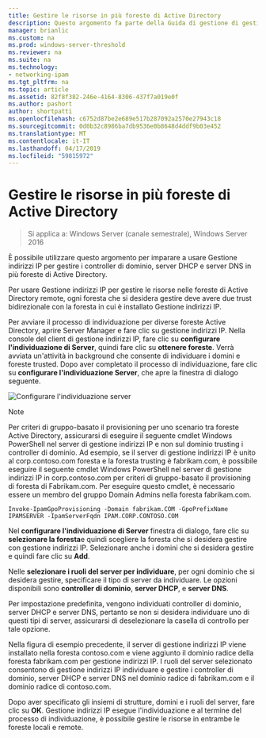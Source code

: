 ```yaml
---
title: Gestire le risorse in più foreste di Active Directory
description: Questo argomento fa parte della Guida di gestione di gestione indirizzi IP (IPAM) in Windows Server 2016.
manager: brianlic
ms.custom: na
ms.prod: windows-server-threshold
ms.reviewer: na
ms.suite: na
ms.technology:
- networking-ipam
ms.tgt_pltfrm: na
ms.topic: article
ms.assetid: 82f8f382-246e-4164-8306-437f7a019e0f
ms.author: pashort
author: shortpatti
ms.openlocfilehash: c6752d87be2e689e517b287092a2570e27943c18
ms.sourcegitcommit: 0d0b32c8986ba7db9536e0b8648d4ddf9b03e452
ms.translationtype: MT
ms.contentlocale: it-IT
ms.lasthandoff: 04/17/2019
ms.locfileid: "59815972"
---
```

# <a name="manage-resources-in-multiple-active-directory-forests"></a>Gestire le risorse in più foreste di Active Directory

>Si applica a: Windows Server (canale semestrale), Windows Server 2016

È possibile utilizzare questo argomento per imparare a usare Gestione indirizzi IP per gestire i controller di dominio, server DHCP e server DNS in più foreste di Active Directory.  
  
Per usare Gestione indirizzi IP per gestire le risorse nelle foreste di Active Directory remote, ogni foresta che si desidera gestire deve avere due trust bidirezionale con la foresta in cui è installato Gestione indirizzi IP.  
  
Per avviare il processo di individuazione per diverse foreste Active Directory, aprire Server Manager e fare clic su gestione indirizzi IP. Nella console del client di gestione indirizzi IP, fare clic su **configurare l'individuazione di Server**, quindi fare clic su **ottenere foreste**. Verrà avviata un'attività in background che consente di individuare i domini e foreste trusted. Dopo aver completato il processo di individuazione, fare clic su **configurare l'individuazione Server**, che apre la finestra di dialogo seguente.  
  
![Configurare l'individuazione server](../../media/Manage-Resources-in-Multiple-Active-Directory-Forests/ipam_serverdiscovery.jpg)  

>[!NOTE]
>Per criteri di gruppo\-basato il provisioning per uno scenario tra foreste Active Directory, assicurarsi di eseguire il seguente cmdlet Windows PowerShell nel server di gestione indirizzi IP e non sul dominio trusting i controller di dominio. Ad esempio, se il server di gestione indirizzi IP è unito al corp.contoso.com foresta e la foresta trusting è fabrikam.com, è possibile eseguire il seguente cmdlet Windows PowerShell nel server di gestione indirizzi IP in corp.contoso.com per criteri di gruppo\-basato il provisioning di foresta di Fabrikam.com. Per eseguire questo cmdlet, è necessario essere un membro del gruppo Domain Admins nella foresta fabrikam.com.

    
    Invoke-IpamGpoProvisioning -Domain fabrikam.COM -GpoPrefixName IPAMSERVER -IpamServerFqdn IPAM.CORP.CONTOSO.COM
    

Nel **configurare l'individuazione di Server** finestra di dialogo, fare clic su **selezionare la foresta**e quindi scegliere la foresta che si desidera gestire con gestione indirizzi IP. Selezionare anche i domini che si desidera gestire e quindi fare clic su **Add**.

Nelle **selezionare i ruoli del server per individuare**, per ogni dominio che si desidera gestire, specificare il tipo di server da individuare. Le opzioni disponibili sono **controller di dominio**, **server DHCP**, e **server DNS**.

Per impostazione predefinita, vengono individuati controller di dominio, server DHCP e server DNS, pertanto se non si desidera individuare uno di questi tipi di server, assicurarsi di deselezionare la casella di controllo per tale opzione.

Nella figura di esempio precedente, il server di gestione indirizzi IP viene installato nella foresta contoso.com e viene aggiunto il dominio radice della foresta fabrikam.com per gestione indirizzi IP. I ruoli del server selezionato consentono di gestione indirizzi IP individuare e gestire i controller di dominio, server DHCP e server DNS nel dominio radice di fabrikam.com e il dominio radice di contoso.com.

Dopo aver specificato gli insiemi di strutture, domini e i ruoli del server, fare clic su **OK**. Gestione indirizzi IP esegue l'individuazione e al termine del processo di individuazione, è possibile gestire le risorse in entrambe le foreste locali e remote.
